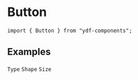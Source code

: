 # Button

`import { Button } from "ydf-components";`

## Examples

<code src="./dome/type.tsx">Type</code>
<code src="./dome/shape.tsx">Shape</code>
<code src="./dome/size.tsx">Size</code>